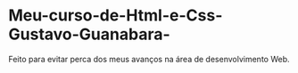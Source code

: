 # Meu-curso-de-Html-e-Css-Gustavo-Guanabara-
Feito para evitar perca dos meus avanços na área de desenvolvimento Web.
